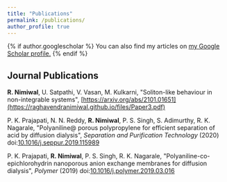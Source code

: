 ```yaml
---
title: "Publications"
permalink: /publications/
author_profile: true
---
```


{% if author.googlescholar %}
  You can also find my articles on <u><a href="{{author.googlescholar}}">my Google Scholar profile</a>.</u>
{% endif %}

## Journal Publications

**R. Nimiwal**, U. Satpathi, V. Vasan, M. Kulkarni,
"Soliton-like behaviour in non-integrable systems",
[https://arxiv.org/abs/2101.01651](https://raghavendranimiwal.github.io/files/Paper3.pdf)

P. K. Prajapati, N. N. Reddy, **R. Nimiwal**, P. S. Singh, S. Adimurthy, R. K. Nagarale,
"Polyaniline@ porous polypropylene for efficient separation of acid by diffusion dialysis",
_Separation and Purification Technology_ (2020) doi:[10.1016/j.seppur.2019.115989](https://raghavendranimiwal.github.io/files/paper2.pdf)

P. K. Prajapati, **R. Nimiwal**, P. S. Singh, R. K. Nagarale,
"Polyaniline-co-epichlorohydrin nanoporous anion exchange membranes for diffusion dialysis",
_Polymer_ (2019) doi:[10.1016/j.polymer.2019.03.016](https://raghavendranimiwal.github.io/files/paper1.pdf)
